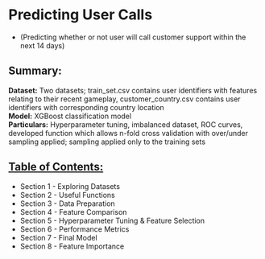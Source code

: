 # Predicting User Calls
* (Predicting whether or not user will call customer support within the next 14 days)

## Summary:
**Dataset:** Two datasets; train_set.csv contains user identifiers with features relating to their recent gameplay, customer_country.csv contains user identifiers with corresponding country location  
**Model:**  XGBoost classification model  
**Particulars:** Hyperparameter tuning, imbalanced dataset, ROC curves, developed function which allows n-fold cross validation with over/under sampling applied; sampling applied only to the training sets

## [Table of Contents:](https://github.com/data-demirli/machine-learning/blob/main/0.%20Tree%20Based%20Methods/predicting-user-calls/predicting_user_calls.ipynb)

* Section 1 - Exploring Datasets
* Section 2 - Useful Functions
* Section 3 - Data Preparation
* Section 4 - Feature Comparison
* Section 5 - Hyperparameter Tuning & Feature Selection
* Section 6 - Performance Metrics
* Section 7 - Final Model
* Section 8 - Feature Importance
